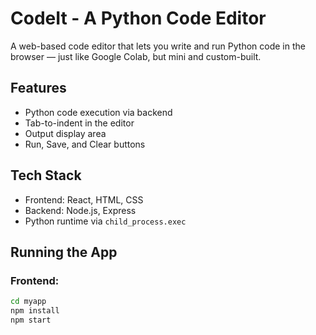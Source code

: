 # CodeIt - A Python Code Editor

A web-based code editor that lets you write and run Python code in the browser — just like Google Colab, but mini and custom-built.

## Features

- Python code execution via backend
- Tab-to-indent in the editor
- Output display area
- Run, Save, and Clear buttons

## Tech Stack

- Frontend: React, HTML, CSS
- Backend: Node.js, Express
- Python runtime via `child_process.exec`

## Running the App

### Frontend:
```bash
cd myapp
npm install
npm start
